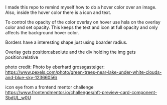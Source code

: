 I made this repo to remind myself how to do a hover color over an image. Also, inside the hover color there is a icon and text. 

To control the opacity of the color overlay on hover use hsla on the overlay color and set opacity. This keeps the text and icon at full opacity and only affects the background hover color. 

Borders have a interesting shape just using boarder radius.

Overlay gets position:absolute and the div holding the img gets position:relative

photo credit: 
Photo by eberhard grossgasteiger: https://www.pexels.com/photo/green-trees-near-lake-under-white-clouds-and-blue-sky-12366056/

icon eye from a frontend mentor challenge
https://www.frontendmentor.io/challenges/nft-preview-card-component-SbdUL_w0U
